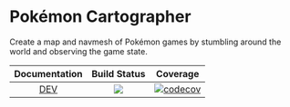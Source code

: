 # Pokémon Cartographer

Create a map and navmesh of Pokémon games by stumbling around the world and observing the game state.

| **Documentation**    | **Build Status**        | **Coverage** |
|:--------------------:|:-----------------------:|:------------:|
| [DEV](https://meltedtofu.com/PokemonCartographer.jl) | [![](https://github.com/meltedtofu/PokemonCartographer.jl/workflows/Runtests/badge.svg)](https://github.com/meltedtofu/PokemonCartographer.jl/actions?query=workflows/CI) | [![codecov](https://codecov.io/gh/meltedtofu/PokemonCartographer.jl/graph/badge.svg?token=1WB1313288)](https://codecov.io/gh/meltedtofu/PokemonCartographer.jl) |
